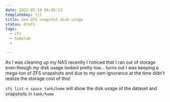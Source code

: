```yaml
---
date: 2022-05-19 06:05:23
templateKey: til
title: See ZFS snapshot disk usage
status: draft
tags:
  - zfs
  - homelab
  - 

---
```


As I was cleaning up my NAS recently I noticed that I ran out of storage even
though my disk usage looked pretty low... turns out I was keeping a mega-ton of
ZFS snapshots and due to my own ignorance at the time didn't realize the
storage cost of this!

`zfs list-o space tank/home` will show the disk usage of the dataset and snapshots in `tank/home`
